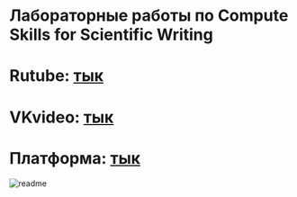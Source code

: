 # Лабораторные работы по Compute Skills for Scientific Writing

# Rutube: [тык]()
# VKvideo: [тык]()
# Платформа: [тык]()

![readme](readme.jpg)
